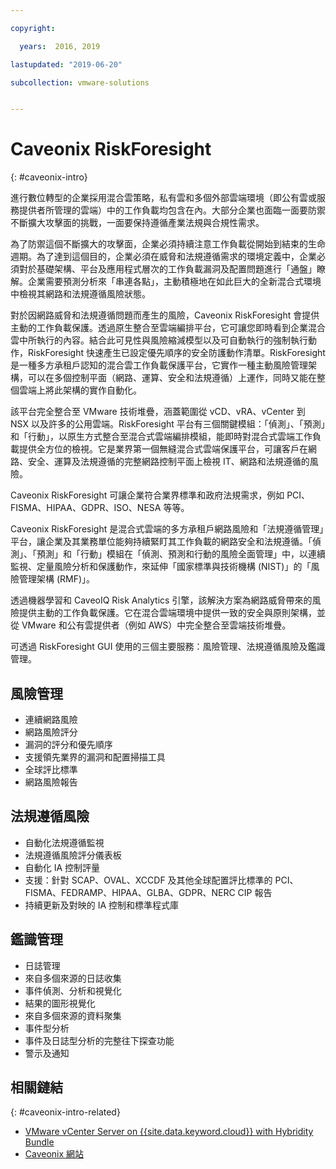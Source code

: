 ```yaml
---

copyright:

  years:  2016, 2019

lastupdated: "2019-06-20"

subcollection: vmware-solutions


---
```


# Caveonix RiskForesight
{: #caveonix-intro}

進行數位轉型的企業採用混合雲策略，私有雲和多個外部雲端環境（即公有雲或服務提供者所管理的雲端）中的工作負載均包含在內。大部分企業也面臨一面要防禦不斷擴大攻擊面的挑戰，一面要保持遵循產業法規與合規性需求。

為了防禦這個不斷擴大的攻擊面，企業必須持續注意工作負載從開始到結束的生命週期。為了達到這個目的，企業必須在威脅和法規遵循需求的環境定義中，企業必須對於基礎架構、平台及應用程式層次的工作負載漏洞及配置問題進行「通盤」瞭解。企業需要預測分析來「串連各點」，主動積極地在如此巨大的全新混合式環境中檢視其網路和法規遵循風險狀態。

對於因網路威脅和法規遵循問題而產生的風險，Caveonix RiskForesight 會提供主動的工作負載保護。透過原生整合至雲端編排平台，它可讓您即時看到企業混合雲中所執行的內容。結合此可見性與風險縮減模型以及可自動執行的強制執行動作，RiskForesight 快速產生已設定優先順序的安全防護動作清單。RiskForesight 是一種多方承租戶認知的混合雲工作負載保護平台，它實作一種主動風險管理架構，可以在多個控制平面（網路、運算、安全和法規遵循）上運作，同時又能在整個雲端上將此架構的實作自動化。

該平台完全整合至 VMware 技術堆疊，涵蓋範圍從 vCD、vRA、vCenter 到 NSX 以及許多的公用雲端。RiskForesight 平台有三個關鍵模組：「偵測」、「預測」和「行動」，以原生方式整合至混合式雲端編排模組，能即時對混合式雲端工作負載提供全方位的檢視。它是業界第一個無縫混合式雲端保護平台，可讓客戶在網路、安全、運算及法規遵循的完整網路控制平面上檢視 IT、網路和法規遵循的風險。

Caveonix RiskForesight 可讓企業符合業界標準和政府法規需求，例如 PCI、FISMA、HIPAA、GDPR、ISO、NESA 等等。

Caveonix RiskForesight 是混合式雲端的多方承租戶網路風險和「法規遵循管理」平台，讓企業及其業務單位能夠持續緊盯其工作負載的網路安全和法規遵循。「偵測」、「預測」和「行動」模組在「偵測、預測和行動的風險全面管理」中，以連續監視、定量風險分析和保護動作，來延伸「國家標準與技術機構 (NIST)」的「風險管理架構 (RMF)」。

透過機器學習和 CaveoIQ Risk Analytics 引擎，該解決方案為網路威脅帶來的風險提供主動的工作負載保護。它在混合雲端環境中提供一致的安全與原則架構，並從 VMware 和公有雲提供者（例如 AWS）中完全整合至雲端技術堆疊。

可透過 RiskForesight GUI 使用的三個主要服務：風險管理、法規遵循風險及鑑識管理。

## 風險管理

- 連續網路風險
- 網路風險評分
- 漏洞的評分和優先順序
- 支援領先業界的漏洞和配置掃描工具
- 全球評比標準
- 網路風險報告

## 法規遵循風險

- 自動化法規遵循監視
- 法規遵循風險評分儀表板
- 自動化 IA 控制評量
- 支援：針對 SCAP、OVAL、XCCDF 及其他全球配置評比標準的 PCI、FISMA、FEDRAMP、HIPAA、GLBA、GDPR、NERC CIP 報告
- 持續更新及對映的 IA 控制和標準程式庫

## 鑑識管理

- 日誌管理
- 來自多個來源的日誌收集
- 事件偵測、分析和視覺化
- 結果的圖形視覺化
- 來自多個來源的資料聚集
- 事件型分析
- 事件及日誌型分析的完整往下探查功能
- 警示及通知

## 相關鏈結
{: #caveonix-intro-related}

* [VMware vCenter Server on {{site.data.keyword.cloud}} with Hybridity Bundle](/docs/services/vmwaresolutions/archiref/vcs?topic=vmware-solutions-vcs-hybridity-intro)
* [Caveonix 網站](https://www.caveonix.com/)
